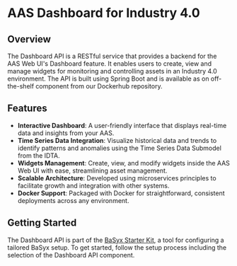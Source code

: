 # AAS Dashboard for Industry 4.0

## Overview

The Dashboard API is a RESTful service that provides a backend for the AAS Web UI's Dashboard feature. It enables users to create, view and manage widgets for monitoring and controlling assets in an Industry 4.0 environment. The API is built using Spring Boot and is available as on off-the-shelf component from our Dockerhub repository.

## Features

- **Interactive Dashboard**: A user-friendly interface that displays real-time data and insights from your AAS.
- **Time Series Data Integration**: Visualize historical data and trends to identify patterns and anomalies using the Time Series Data Submodel from the IDTA.
- **Widgets  Management**: Create, view, and modify widgets inside the AAS Web UI with ease, streamlining asset management.
- **Scalable Architecture**: Developed using microservices principles to facilitate growth and integration with other systems.
- **Docker Support**: Packaged with Docker for straightforward, consistent deployments across any environment.

## Getting Started

The Dashboard API is part of the [BaSyx Starter Kit](https://basyx.org/), a tool for configuring a tailored BaSyx setup. To get started, follow the setup process including the selection of the Dashboard API component.
